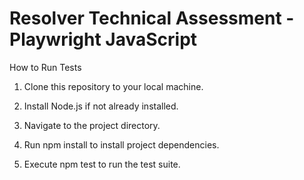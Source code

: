 # Resolver Technical Assessment - Playwright JavaScript

How to Run Tests

1. Clone this repository to your local machine.

3. Install Node.js if not already installed.

5. Navigate to the project directory.

7. Run npm install to install project dependencies.

9. Execute npm test to run the test suite.
